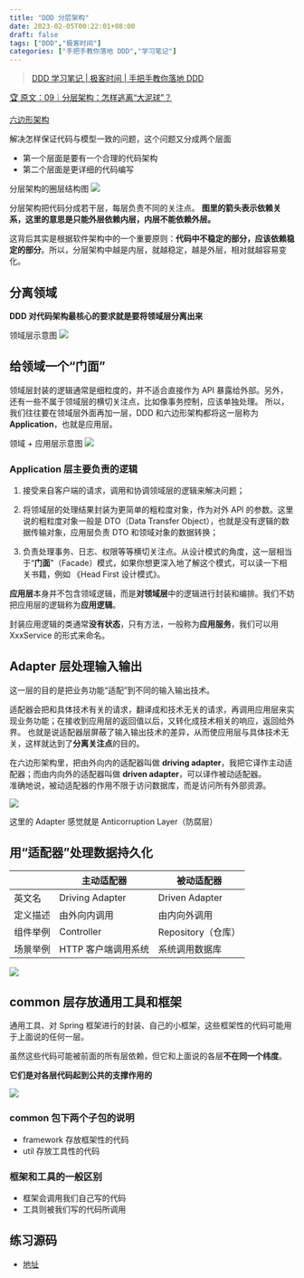 ```yaml
---
title: "DDD 分层架构"
date: 2023-02-05T00:22:01+08:00
draft: false
tags: ["DDD","极客时间"]
categories: ["手把手教你落地 DDD","学习笔记"]
---
```


> [DDD 学习笔记 | 极客时间 | 手把手教你落地 DDD](../dir)

[🏆 原文：09｜分层架构：怎样逃离“大泥球”？](http://gk.link/a/11WlS)

[六边形架构](https://zhuanlan.zhihu.com/p/113681224)

解决怎样保证代码与模型一致的问题，这个问题又分成两个层面

- 第一个层面是要有一个合理的代码架构
- 第二个层面是更详细的代码编写

分层架构的圈层结构图
![](../../../../../post/23/分层架构-圈层结构.svg)

分层架构把代码分成若干层，每层负责不同的关注点。
**图里的箭头表示依赖关系，这里的意思是只能外层依赖内层，内层不能依赖外层。**

这背后其实是根据软件架构中的一个重要原则：**代码中不稳定的部分，应该依赖稳定的部分**。所以，分层架构中越是内层，就越稳定，越是外层，相对就越容易变化。

## 分离领域

**DDD 对代码架构最核心的要求就是要将领域层分离出来**

领域层示意图
![](../../../../../post/23/领域层示意图.svg)

## 给领域一个“门面”

领域层封装的逻辑通常是细粒度的，并不适合直接作为 API 暴露给外部。另外，还有一些不属于领域层的横切关注点，比如像事务控制，应该单独处理。
所以，我们往往要在领域层外面再加一层，DDD 和六边形架构都将这一层称为 **Application**，也就是应用层。

领域 + 应用层示意图
![](../../../../../post/23/领域+应用层示意图.svg)

### Application 层主要负责的逻辑

1. 接受来自客户端的请求，调用和协调领域层的逻辑来解决问题；

2. 将领域层的处理结果封装为更简单的粗粒度对象，作为对外 API 的参数。这里说的粗粒度对象一般是 DTO（Data Transfer Object），也就是没有逻辑的数据传输对象，应用层负责 DTO 和领域对象的数据转换；

3. 负责处理事务、日志、权限等等横切关注点。从设计模式的角度，这一层相当于“**门面**”（Facade）模式，如果你想更深入地了解这个模式，可以读一下相关书籍，例如 《Head First 设计模式》。

**应用层**本身并不包含领域逻辑，而是**对领域层**中的逻辑进行封装和编排。我们不妨把应用层的逻辑称为**应用逻辑**。

封装应用逻辑的类通常**没有状态**，只有方法，一般称为**应用服务**，我们可以用 XxxService 的形式来命名。

## Adapter 层处理输入输出

这一层的目的是把业务功能“适配”到不同的输入输出技术。

适配器会把和具体技术有关的请求，翻译成和技术无关的请求，再调用应用层来实现业务功能；在接收到应用层的返回值以后，又转化成技术相关的响应，返回给外界。
也就是说适配器层屏蔽了输入输出技术的差异，从而使应用层与具体技术无关，这样就达到了**分离关注点**的目的。

在六边形架构里，把由外向内的适配器叫做 **driving adapter**，我把它译作主动适配器；而由内向外的适配器叫做 **driven adapter**，可以译作被动适配器。  
准确地说，被动适配器的作用不限于访问数据库，而是访问所有外部资源。

![](../../../../../post/23/Adapter.svg)

这里的 Adapter 感觉就是 Anticorruption Layer（防腐层）

## 用“适配器”处理数据持久化

| | 主动适配器  |  被动适配器 |
|---|---|---|
| 英文名 | Driving Adapter  | Driven Adapter  |
| 定义描述 | 由外向内调用 | 由内向外调用 |
| 组件举例 | Controller  | Repository（仓库）  |
| 场景举例 | HTTP 客户端调用系统 | 系统调用数据库 |

![](../../../../../post/23/主动与被动适配器1.svg)

## common 层存放通用工具和框架

通用工具、对 Spring 框架进行的封装、自己的小框架，这些框架性的代码可能用于上面说的任何一层。

虽然这些代码可能被前面的所有层依赖，但它和上面说的各层**不在同一个纬度**。

**它们是对各层代码起到公共的支撑作用的**

![](../../../../../post/23/common层1.svg)

### common 包下两个子包的说明

- framework 存放框架性的代码
- util 存放工具性的代码

### 框架和工具的一般区别

- 框架会调用我们自己写的代码
- 工具则被我们写的代码所调用

## 练习源码

- [地址](https://github.com/wyyl1/geektime-ddd/tree/1)